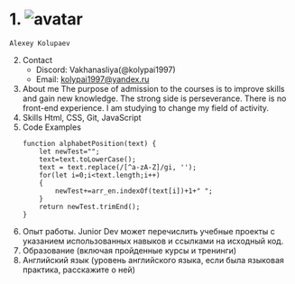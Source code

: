 # 1. ![avatar](https://www.karusel-tv.ru/f/uploads/monthly_05_2015/post-133886-0-32456700-1431958548.jpeg)
    Alexey Kolupaev
2. Contact
    * Discord: Vakhanasliya(@kolypai1997)
    * Email: kolypai1997@yandex.ru
3. About me 
    The purpose of admission to the courses is to improve skills and gain new knowledge. The strong side is perseverance. There is no front-end experience. I am studying to change my field of activity.
4. Skills
    Html, CSS, Git, JavaScript
5. Code Examples
    ```
    function alphabetPosition(text) {
        let newTest="";
        text=text.toLowerCase();
        text = text.replace(/[^a-zA-Z]/gi, '');
        for(let i=0;i<text.length;i++)
        {
            newTest+=arr_en.indexOf(text[i])+1+" ";
        }
        return newTest.trimEnd();
    }
    ```
6. Опыт работы. Junior Dev может перечислить учебные проекты с указанием использованных навыков и ссылками на исходный код.
7. Образование (включая пройденные курсы и тренинги)
8. Английский язык (уровень английского языка, если была языковая практика, расскажите о ней)